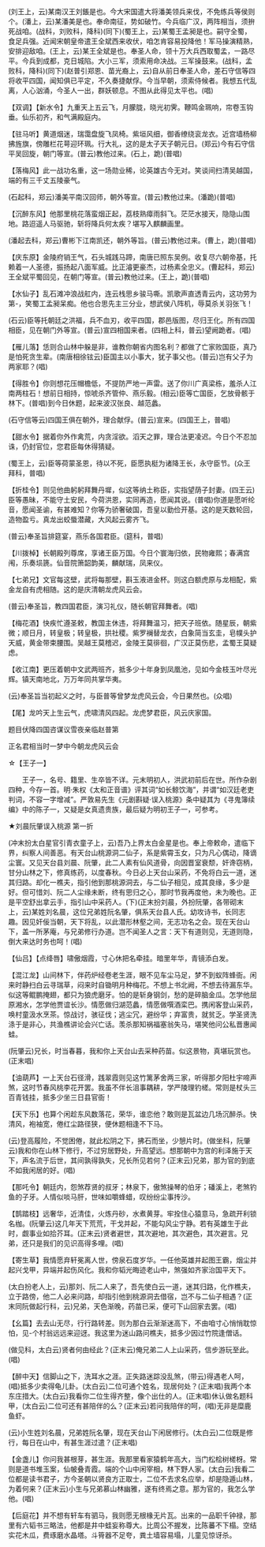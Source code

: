 <!-- { "loadSidebar": true } -->
(刘王上，云)某南汉王刘鋹是也。今大宋国遣大将潘美领兵来伐，不免练兵等侯则个。(潘上，云)某潘美是也。奉命南征，势如破竹。今兵临广汉，两阵相当，须拚死战咱。(战科，刘败科，降科)(同下)(蜀王上，云)某蜀王孟昶是也。嗣守全蜀，食足兵强。近闻宋朝皇帝遣王全斌西来收伏，咱怎肯容易投降他！军马操演精熟，安排迎敌咱。(王上，云)某王全斌是也。奉圣人命，领十万大兵西取蜀孟，一路尽平。今兵到成都，克日城陷。大小三军，须索用命决战。三军操鼓来。(战科，孟败科，降科)(同下)(赵普引郑恩、苗光裔上，云)自从前日奉圣人命，差石守信等四将收平四国，闻知俱已平定，不久奏捷献俘。今当早朝，须索侍候者。我想五代乱离，人心汹涌，今圣人一出，群妖顿息。不图从此得见太平也。(唱)

【双调】【新水令】九重天上五云飞，月朦胧，晓光初霁。鞭鸣金珮响，帘卷玉钩垂。仙乐初齐，和气满殿庭内。

【驻马听】黄道烟迷，瑞霭盘旋飞凤椅。紫垣风细，御香缭绕衮龙衣。近宫墙杨柳拂旌旗，傍雕栏花萼迎环珮。行大礼，这的是太子天子朝元日。(郑云)今有石守信平吴回旋，朝门等宣。(普云)教他过来。(石上，跪)(普唱)

【落梅风】此一战功名重，这一场勋业稀，论英雄古今无对。笑谈间扫清吴越国，端的有三千丈五陵豪气。

(石起科，郑云)潘美平南汉回师，朝外等宣。(普云)教他过来。(潘跪)(普唱)

【沉醉东风】他那里桃花落蛮烟正起，荔枝熟瘴雨斜飞。茫茫水接天，隐隐山围地。路迢遥人马驱驰，斩将降兵何太疾？堪写入麒麟画里。

(潘起去科，郑云)曹彬下江南凯还，朝外等旨。(普云)教他过来。(曹上，跪)(普唱)

【庆东原】金陵府销王气，石头城践马蹄，南唐已照东吴例。收复尽六朝帝基，托赖着一人圣德，振扬起八面军威。比正濬更豪杰，过杨素全忠义。(曹起科，郑云)王全斌平蜀回见，在朝门等宣。(普云)教他过来。(王上，跪)(普唱)

【水仙子】乱石滩冲浪战舡内，连云栈思乡骏马嘶。凯歌声直透青云内，这功劳为第-，笑蜀工孟昶呆痴。他也合思先主三分业，想武侯八阵机，辱莫杀关羽张飞！

(石云)臣等托朝廷之洪福，兵不血刃，收平四国，郡邑版图，尽归王化。所有四国相臣，见在朝门外等宣。(普云)宣四相国来者。(四相上科，普云)望阙跪者。(唱)

【雁儿落】恁则合山林中躲是非，谁教你朝省内图名利？都做了亡家败国臣，真乃是怕死贪生辈。(南唐相徐铉云)臣国主以小事大，犹子事父也。(普云)岂有父子为两家耶？(唱)

【得胜令】你则想花压帽檐低，不提防严地一声雷。送了你川广真梁栋，羞杀人江南两柱石！想前日相持，惊唬杀齐管仲、燕乐毅。(相云)臣等亡国臣，乞放骨骸于林下。(普唱)到今日休题，起来波汉张良、越范蠡。

(石守信等云)四国王俱在朝外，理合献俘。(普云)宣来。(四国王上，普唱)

【甜水令】据着你外作禽荒，内贪淫欲。滔天之罪，理合法更凌迟。今日个不忍加诛，仍封官位，您君臣每休得猜疑。

(蜀王上，云)臣等荷蒙圣恩，待以不死，臣愿执梃为诸降王长，永守臣节。(众王拜科，普唱)

【折桂令】则见他曲躬躬拜舞丹墀，似这等纳土称臣，实指望荫子封妻。(四王云)臣等愚昧，不能守土安民，今荷洪恩，实同再造，愿闻其说。(普唱)你道是愿听纶音，愿闻圣谕，有甚难知？你等为骄奢破国，吾皇以勤俭开基。这的是天数轮回，造物盈亏。真龙出蛟蜃潜藏，大风起云雾齐飞。

(普云)奉圣旨排筵宴，燕乐各国君臣。(筵科，普唱)

【川拨棹】长朝殿列尊席，享诸王臣万国。今日个寰海归依，民物雍熙；春满宫闱，乐奏埙篪。仙音院箫韶韵美，麟献瑞，凤来仪。

【七弟兄】文官每这壁，武将每那壁，斟玉液进金杯。则这白额虎原与龙相配，紫金龙自有虎相随。这的是庆清朝龙虎风云会。

(普云)奉圣旨，教四国君臣，演习礼仪，随长朝官拜舞者。(唱)

【梅花酒】快疾忙遵圣敕，教国主休违，将拜舞温习，把天子班依。随星辰，朝紫微；顺日月，转皇极；转皇极，拱社稷。紫罗襕替龙衣，白象简当玄圭，皂幞头护天威，黄金带束腰围。吴越王莫稽迟，金陵王莫徘徊，广汉正莫伤悲，孟蜀王莫疑虑。

【收江南】更压着朝中文武两班齐，抵多少十年身到凤凰池，见如今金枝玉叶尽光辉。镇天南地北，万万年同共掌华夷。

(云)奉圣旨当初起义之时，与臣普等曾梦龙虎风云会，今日果然也。(众唱)

【尾】龙吟天上生云气，虎啸清风四起。龙虎梦君臣，风云庆家国。

题目伏降四国咨谋议雪夜亲临赵普第

正名君相当时一梦中今朝龙虎风云会
　

☆【王子一】
 
　　王子一，名号、籍里、生卒皆不详。元末明初人，洪武初前后在世。所作杂剧四种，今存一首。明·朱权《太和正音谱》评其词“如长鲸饮海”，并谓“如汉廷老吏判词，不容一字增减”。严敦易先生《元剧斟疑·误入桃源》条中疑其为《寻鬼簿续编》中的陈子一，又疑是女真遗贵族，最后疑为明初王子一，可参考。 

★刘晨阮肇误入桃源
第一折

(冲末扮太白星官引青衣童子上，云)吾乃上界太白金星是也。奉上帝敕命，遣临下界，纠察人间善恶。有天台山桃源洞二仙子，系是紫霄玉女，只为凡心偶动，降谪尘寰。又见天台县刘晨、阮肇，此二人素有仙风道骨，向因晋室衰颓，奸谗窃柄，甘分山林之下，修真练药，以度春秋。今日必上天台山采药，不免将白云一道，迷其归路。却化一樵夫，指引他到那桃源洞去，与二仙子相见，成其良缘，多少是好。但可惜刘、阮二人尘缘未断，终有思归之心，那时节我再度他，未为晚也。正是平空舒出拿云手，指引山中采药人。(下)(正末扮刘晨，外扮阮肇，各带砌末上，云)某姓刘名晨，这位兄弟姓阮名肇，俱系天台县人氏。幼攻诗书，长同志趣。因见奸佞当朝，天下将乱，以此潜形林壑之间，无志功名之会。现在天台山下，盖一所茅庵，与兄弟修行办道。岂不闻圣人之言：天下有道则见，无道则隐，倒大来达时务也呵！(唱)

【仙吕】【点绛唇】啸傲烟霞，寸心休把名牵挂。暗里年华，青镜添白发。

【混江龙】山间林下，伴药炉经卷老生涯，眼不见车尘马足，梦不到蚁阵蜂衙。闲来时静扫白云寻瑞草，闷来时自锄明月种梅花。不想上书北阙，不想去待漏东华。似这等鲲鹏掩翅，都只为狼虎磨牙。怕的是斩身钢剑，愁的是碎脑金瓜。怎学他屈原湘水，怎学他贾谊长沙。情愿做归湖范蠡，情愿做噀酒栾巴。携闲客登山采药，唤村童汲水烹茶。惊战讨，骇征伐；逃尘冗，避纷华；弃富贵，就贫乏。学圣贤洗涤于是非心，共渔樵讲论会兴亡话。羡杀那知祸福塞翁失马，堪笑他问公私晋惠闻蛙。

(阮肇云)兄长，时当春暮，我和你上天台山去采种药苗。似这景物，真堪玩赏也。(正末唱)

【油葫芦】一上天台石径滑，践翠霞则见这竹篱茅舍两三家，听得那夕阳杜宇啼声煞，这时节春风桃李花开罢。我虽不伴长沮事耦耕，学严陵理钓槎。常则是杖头三百青钱挂，抵多少坐三日县官衙！

【天下乐】也算个闲趁东风数落花，荣华，谁恋他？敢则是瓦盆边几场沉醉杀。快清风，袍袖宽，倦红尘路径狭，便休题相逢不下马。

(云)登高履险，不觉困倦，就此松阴之下，拂石而坐，少憩片时。(做坐科，阮肇云)我和你在山林下修行，不过穷居野处，升高望远。想那朝中为宫的利泽施于天下，声名流于后世，其间孰得孰失，兄长所见若何？(正末云)兄弟，那为官的到底不如我闲居的好。(唱)

【那吒令】朝廷内，怨煞荐贤的叔牙；林泉下，傲煞操琴的伯牙；磻溪上，老煞钓鱼的子牙。人情似啖马肝，世味如嚼蜂蜡，叹纷纷尘事抟沙。

【鹊踏枝】远奢华，近清佳，火炼丹砂，水煮黄芽。牢拴住心猿意马，急疏开利锁名枷。(阮肇云)这几年天下荒荒，干戈并起，不能勾风尘宁静。若有英雄生于此时，觑事业如拾芥耳。(正末云)贤者避世，其次避地，其次避色，其次避言。兄弟，还只是我们的见识高得多哩。(唱)

【寄生草】我情愿弃轩冕离人世，傍泉石度岁华。一任他英雄并起图王霸，烟尘并起兴戈甲，异端并起伤风化。我和你韬光晦迹老山中，煞强如齐家治国平天下。

(太白扮老人上，云)那刘、阮二人来了，吾先使白云一道，迷其归路，化作樵夫，立于路傍，他二人必来问路，却指引他到桃源洞去借宿，岂不与二仙子相遇？(正末同阮做起行科，云)兄弟，天色渐晚，药苗已采，便可下山回家去罢。(唱)

【幺篇】去去山无尽，行行路转差。则为那白云渐渐迷高下，不由咱寸心悄悄耽惊怕，见-个村翁远远来迎迓。我这里为迷山路问樵夫，抵多少因过竹院逢僧话。

(做见科，太白云)贤者何由经此？(正末云)俺兄弟二人上山采药，信步游玩至此。(唱)

【醉中天】信脚山之下，洗耳水之涯。正失路迷踪没乱煞，(带云)得遇老人呵，(唱)抵多少卖得龟儿卦。(太白云)二位可通个姓名，现居何处？(正末唱)我两个本东庄措大。(太白云)我看你二位生得齐整，像个出仕的人。(正末唱)休认做名题科甲，(太白云)二位可还有甚陪伴的么？(正末云)若问我陪伴的呵，(唱)无非是糜鹿鱼虾。

(云)小生姓刘名晨，兄弟姓阮名肇，现在天台山下闲居修行。(太白云)二位既是修行，每日在山中，有甚生涯过遣？(正末唱)

【金盏儿】你问我甚根芽，甚生涯。我那里看家猿鹤年高大，当门松桧树槎枒。常则是道书堆玉案，仙帔叠青霞。端的个山中闲宰相，林下野人家。(太白云)我看二位都是读书君子，方今圣朝以贤良方正取士，二位不去求名应举，却是隐遁山林，为着何来？(正末云)小生与兄弟慕山林幽雅，遂有终焉之意。那为官的，我怎么学他。(唱)

【后庭花】并不想有轩车有驷马，我则愿无根椽无片瓦。出来的一品职千钟禄，那里有六韬书三略法，他都是井中蛙妄称尊大。比周公不握发，比陈蕃不下榻。空结实花木瓜，费琢磨水晶塔。斗筲器不足夸，粪土墙容易塌，儿童见惊讶杀。

